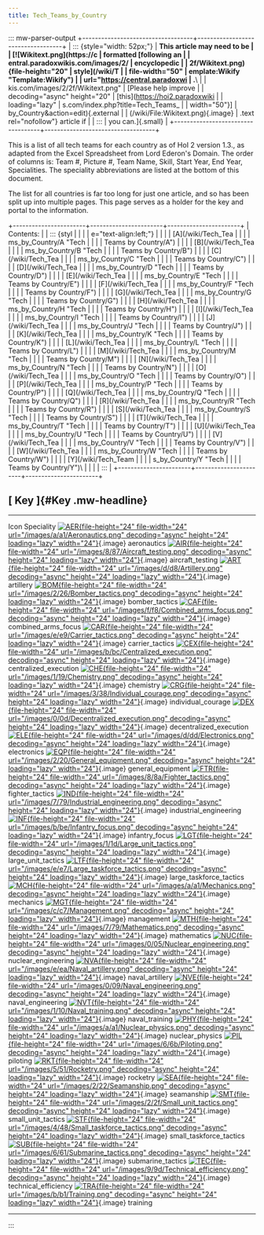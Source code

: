 ```yaml
---
title: Tech_Teams_by_Country
---
```

::: mw-parser-output
+-----------------------------------+-----------------------------------+
| ::: {style="width: 52px;"}        | **This article may need to be     |
| [![Wikitext.png](https://c        | formatted [following an           |
| entral.paradoxwikis.com/images/2/ | encyclopedic                      |
| 2f/Wikitext.png){file-height="20" | style](/wiki/T                    |
| file-width="50"                   | emplate:Wikify "Template:Wikify") |
| url="https://central.paradoxwi    | .**\                              |
| kis.com/images/2/2f/Wikitext.png" | [Please help improve              |
| decoding="async" height="20"      | [this](https://hoi2.paradoxwiki   |
| loading="lazy"                    | s.com/index.php?title=Tech_Teams_ |
| width="50"}]                      | by_Country&action=edit){.external |
| (/wiki/File:Wikitext.png){.image} | .text rel="nofollow"} article if  |
| :::                               | you can.]{.small}                 |
+-----------------------------------+-----------------------------------+

This is a list of all tech teams for each country as of HoI 2 version
1.3., as adapted from the Excel Spreadsheet from Lord Ederon's Domain.
The order of columns is: Team #, Picture #, Team Name, Skill, Start
Year, End Year, Specialities. The speciality abbreviations are listed at
the bottom of this document.

The list for all countries is far too long for just one article, and so
has been split up into multiple pages. This page serves as a holder for
the key and portal to the information.

+-----------------------+-----------------------+-----------------------+
| Contents:             |                       | ::: {styl             |
|                       |                       | e="text-align:left;"} |
|                       |                       | [A](/wiki/Tech_Tea    |
|                       |                       | ms_by_Country/A "Tech |
|                       |                       |  Teams by Country/A") |
|                       |                       | [B](/wiki/Tech_Tea    |
|                       |                       | ms_by_Country/B "Tech |
|                       |                       |  Teams by Country/B") |
|                       |                       | [C](/wiki/Tech_Tea    |
|                       |                       | ms_by_Country/C "Tech |
|                       |                       |  Teams by Country/C") |
|                       |                       | [D](/wiki/Tech_Tea    |
|                       |                       | ms_by_Country/D "Tech |
|                       |                       |  Teams by Country/D") |
|                       |                       | [E](/wiki/Tech_Tea    |
|                       |                       | ms_by_Country/E "Tech |
|                       |                       |  Teams by Country/E") |
|                       |                       | [F](/wiki/Tech_Tea    |
|                       |                       | ms_by_Country/F "Tech |
|                       |                       |  Teams by Country/F") |
|                       |                       | [G](/wiki/Tech_Tea    |
|                       |                       | ms_by_Country/G "Tech |
|                       |                       |  Teams by Country/G") |
|                       |                       | [H](/wiki/Tech_Tea    |
|                       |                       | ms_by_Country/H "Tech |
|                       |                       |  Teams by Country/H") |
|                       |                       | [I](/wiki/Tech_Tea    |
|                       |                       | ms_by_Country/I "Tech |
|                       |                       |  Teams by Country/I") |
|                       |                       | [J](/wiki/Tech_Tea    |
|                       |                       | ms_by_Country/J "Tech |
|                       |                       |  Teams by Country/J") |
|                       |                       | [K](/wiki/Tech_Tea    |
|                       |                       | ms_by_Country/K "Tech |
|                       |                       |  Teams by Country/K") |
|                       |                       | [L](/wiki/Tech_Tea    |
|                       |                       | ms_by_Country/L "Tech |
|                       |                       |  Teams by Country/L") |
|                       |                       | [M](/wiki/Tech_Tea    |
|                       |                       | ms_by_Country/M "Tech |
|                       |                       |  Teams by Country/M") |
|                       |                       | [N](/wiki/Tech_Tea    |
|                       |                       | ms_by_Country/N "Tech |
|                       |                       |  Teams by Country/N") |
|                       |                       | [O](/wiki/Tech_Tea    |
|                       |                       | ms_by_Country/O "Tech |
|                       |                       |  Teams by Country/O") |
|                       |                       | [P](/wiki/Tech_Tea    |
|                       |                       | ms_by_Country/P "Tech |
|                       |                       |  Teams by Country/P") |
|                       |                       | [Q](/wiki/Tech_Tea    |
|                       |                       | ms_by_Country/Q "Tech |
|                       |                       |  Teams by Country/Q") |
|                       |                       | [R](/wiki/Tech_Tea    |
|                       |                       | ms_by_Country/R "Tech |
|                       |                       |  Teams by Country/R") |
|                       |                       | [S](/wiki/Tech_Tea    |
|                       |                       | ms_by_Country/S "Tech |
|                       |                       |  Teams by Country/S") |
|                       |                       | [T](/wiki/Tech_Tea    |
|                       |                       | ms_by_Country/T "Tech |
|                       |                       |  Teams by Country/T") |
|                       |                       | [U](/wiki/Tech_Tea    |
|                       |                       | ms_by_Country/U "Tech |
|                       |                       |  Teams by Country/U") |
|                       |                       | [V](/wiki/Tech_Tea    |
|                       |                       | ms_by_Country/V "Tech |
|                       |                       |  Teams by Country/V") |
|                       |                       | [W](/wiki/Tech_Tea    |
|                       |                       | ms_by_Country/W "Tech |
|                       |                       |  Teams by Country/W") |
|                       |                       | [Y](/wiki/Tech_Team   |
|                       |                       | s_by_Country/Y "Tech  |
|                       |                       | Teams by Country/Y")\ |
|                       |                       | :::                   |
+-----------------------+-----------------------+-----------------------+

## [ Key ]{#Key .mw-headline}

  -------------------------------------------------------------------------------------------------------------------------------------------------------------------------------------------------------------------------------------------------- -------------------------
  Icon                                                                                                                                                                                                                                               Speciality
  [![AER](/images/a/a1/Aeronautics.png){file-height="24" file-width="24" url="/images/a/a1/Aeronautics.png" decoding="async" height="24" loading="lazy" width="24"}](/wiki/File:Aeronautics.png "AER"){.image}                                       aeronautics
  [![AIR](/images/8/87/Aircraft_testing.png){file-height="24" file-width="24" url="/images/8/87/Aircraft_testing.png" decoding="async" height="24" loading="lazy" width="24"}](/wiki/File:Aircraft_testing.png "AIR"){.image}                        aircraft_testing
  [![ART](/images/d/d8/Artillery.png){file-height="24" file-width="24" url="/images/d/d8/Artillery.png" decoding="async" height="24" loading="lazy" width="24"}](/wiki/File:Artillery.png "ART"){.image}                                             artillery
  [![BOM](/images/2/26/Bomber_tactics.png){file-height="24" file-width="24" url="/images/2/26/Bomber_tactics.png" decoding="async" height="24" loading="lazy" width="24"}](/wiki/File:Bomber_tactics.png "BOM"){.image}                              bomber_tactics
  [![CAF](/images/f/f8/Combined_arms_focus.png){file-height="24" file-width="24" url="/images/f/f8/Combined_arms_focus.png" decoding="async" height="24" loading="lazy" width="24"}](/wiki/File:Combined_arms_focus.png "CAF"){.image}               combined_arms_focus
  [![CAR](/images/e/e9/Carrier_tactics.png){file-height="24" file-width="24" url="/images/e/e9/Carrier_tactics.png" decoding="async" height="24" loading="lazy" width="24"}](/wiki/File:Carrier_tactics.png "CAR"){.image}                           carrier_tactics
  [![CEX](/images/b/bc/Centralized_execution.png){file-height="24" file-width="24" url="/images/b/bc/Centralized_execution.png" decoding="async" height="24" loading="lazy" width="24"}](/wiki/File:Centralized_execution.png "CEX"){.image}         centralized_execution
  [![CHE](/images/1/19/Chemistry.png){file-height="24" file-width="24" url="/images/1/19/Chemistry.png" decoding="async" height="24" loading="lazy" width="24"}](/wiki/File:Chemistry.png "CHE"){.image}                                             chemistry
  [![CRG](/images/3/38/Individual_courage.png){file-height="24" file-width="24" url="/images/3/38/Individual_courage.png" decoding="async" height="24" loading="lazy" width="24"}](/wiki/File:Individual_courage.png "CRG"){.image}                  individual_courage
  [![DEX](/images/0/0d/Decentralized_execution.png){file-height="24" file-width="24" url="/images/0/0d/Decentralized_execution.png" decoding="async" height="24" loading="lazy" width="24"}](/wiki/File:Decentralized_execution.png "DEX"){.image}   decentralized_execution
  [![ELE](/images/d/dd/Electronics.png){file-height="24" file-width="24" url="/images/d/dd/Electronics.png" decoding="async" height="24" loading="lazy" width="24"}](/wiki/File:Electronics.png "ELE"){.image}                                       electronics
  [![EQP](/images/2/20/General_equipment.png){file-height="24" file-width="24" url="/images/2/20/General_equipment.png" decoding="async" height="24" loading="lazy" width="24"}](/wiki/File:General_equipment.png "EQP"){.image}                     general_equipment
  [![FTR](/images/8/8a/Fighter_tactics.png){file-height="24" file-width="24" url="/images/8/8a/Fighter_tactics.png" decoding="async" height="24" loading="lazy" width="24"}](/wiki/File:Fighter_tactics.png "FTR"){.image}                           fighter_tactics
  [![IND](/images/7/79/Industrial_engineering.png){file-height="24" file-width="24" url="/images/7/79/Industrial_engineering.png" decoding="async" height="24" loading="lazy" width="24"}](/wiki/File:Industrial_engineering.png "IND"){.image}      industrial_engineering
  [![INF](/images/b/be/Infantry_focus.png){file-height="24" file-width="24" url="/images/b/be/Infantry_focus.png" decoding="async" height="24" loading="lazy" width="24"}](/wiki/File:Infantry_focus.png "INF"){.image}                              infantry_focus
  [![LGT](/images/1/1d/Large_unit_tactics.png){file-height="24" file-width="24" url="/images/1/1d/Large_unit_tactics.png" decoding="async" height="24" loading="lazy" width="24"}](/wiki/File:Large_unit_tactics.png "LGT"){.image}                  large_unit_tactics
  [![LTF](/images/e/e7/Large_taskforce_tactics.png){file-height="24" file-width="24" url="/images/e/e7/Large_taskforce_tactics.png" decoding="async" height="24" loading="lazy" width="24"}](/wiki/File:Large_taskforce_tactics.png "LTF"){.image}   large_taskforce_tactics
  [![MCH](/images/a/a1/Mechanics.png){file-height="24" file-width="24" url="/images/a/a1/Mechanics.png" decoding="async" height="24" loading="lazy" width="24"}](/wiki/File:Mechanics.png "MCH"){.image}                                             mechanics
  [![MGT](/images/c/c7/Management.png){file-height="24" file-width="24" url="/images/c/c7/Management.png" decoding="async" height="24" loading="lazy" width="24"}](/wiki/File:Management.png "MGT"){.image}                                          management
  [![MTH](/images/7/79/Mathematics.png){file-height="24" file-width="24" url="/images/7/79/Mathematics.png" decoding="async" height="24" loading="lazy" width="24"}](/wiki/File:Mathematics.png "MTH"){.image}                                       mathematics
  [![NUC](/images/0/05/Nuclear_engineering.png){file-height="24" file-width="24" url="/images/0/05/Nuclear_engineering.png" decoding="async" height="24" loading="lazy" width="24"}](/wiki/File:Nuclear_engineering.png "NUC"){.image}               nuclear_engineering
  [![NVA](/images/e/ea/Naval_artillery.png){file-height="24" file-width="24" url="/images/e/ea/Naval_artillery.png" decoding="async" height="24" loading="lazy" width="24"}](/wiki/File:Naval_artillery.png "NVA"){.image}                           naval_artillery
  [![NVE](/images/0/09/Naval_engineering.png){file-height="24" file-width="24" url="/images/0/09/Naval_engineering.png" decoding="async" height="24" loading="lazy" width="24"}](/wiki/File:Naval_engineering.png "NVE"){.image}                     naval_engineering
  [![NVT](/images/1/10/Naval_training.png){file-height="24" file-width="24" url="/images/1/10/Naval_training.png" decoding="async" height="24" loading="lazy" width="24"}](/wiki/File:Naval_training.png "NVT"){.image}                              naval_training
  [![PHY](/images/a/a1/Nuclear_physics.png){file-height="24" file-width="24" url="/images/a/a1/Nuclear_physics.png" decoding="async" height="24" loading="lazy" width="24"}](/wiki/File:Nuclear_physics.png "PHY"){.image}                           nuclear_physics
  [![PIL](/images/6/6b/Piloting.png){file-height="24" file-width="24" url="/images/6/6b/Piloting.png" decoding="async" height="24" loading="lazy" width="24"}](/wiki/File:Piloting.png "PIL"){.image}                                                piloting
  [![RKT](/images/5/51/Rocketry.png){file-height="24" file-width="24" url="/images/5/51/Rocketry.png" decoding="async" height="24" loading="lazy" width="24"}](/wiki/File:Rocketry.png "RKT"){.image}                                                rocketry
  [![SEA](/images/2/22/Seamanship.png){file-height="24" file-width="24" url="/images/2/22/Seamanship.png" decoding="async" height="24" loading="lazy" width="24"}](/wiki/File:Seamanship.png "SEA"){.image}                                          seamanship
  [![SMT](/images/2/2f/Small_unit_tactics.png){file-height="24" file-width="24" url="/images/2/2f/Small_unit_tactics.png" decoding="async" height="24" loading="lazy" width="24"}](/wiki/File:Small_unit_tactics.png "SMT"){.image}                  small_unit_tactics
  [![STF](/images/4/48/Small_taskforce_tactics.png){file-height="24" file-width="24" url="/images/4/48/Small_taskforce_tactics.png" decoding="async" height="24" loading="lazy" width="24"}](/wiki/File:Small_taskforce_tactics.png "STF"){.image}   small_taskforce_tactics
  [![SUB](/images/6/61/Submarine_tactics.png){file-height="24" file-width="24" url="/images/6/61/Submarine_tactics.png" decoding="async" height="24" loading="lazy" width="24"}](/wiki/File:Submarine_tactics.png "SUB"){.image}                     submarine_tactics
  [![TEC](/images/9/9d/Technical_efficiency.png){file-height="24" file-width="24" url="/images/9/9d/Technical_efficiency.png" decoding="async" height="24" loading="lazy" width="24"}](/wiki/File:Technical_efficiency.png "TEC"){.image}            technical_efficiency
  [![TRA](/images/b/b1/Training.png){file-height="24" file-width="24" url="/images/b/b1/Training.png" decoding="async" height="24" loading="lazy" width="24"}](/wiki/File:Training.png "TRA"){.image}                                                training
  -------------------------------------------------------------------------------------------------------------------------------------------------------------------------------------------------------------------------------------------------- -------------------------
:::
